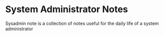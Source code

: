 # System Administrator Notes 

Sysadmin note is a collection of notes useful for the daily life of a system administrator
